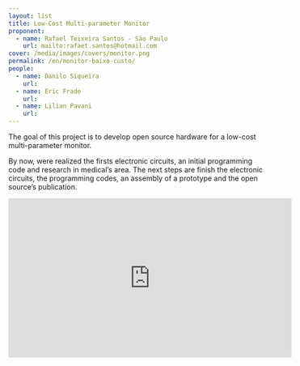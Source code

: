 ```yaml
---
layout: list
title: Low-Cost Multi-parameter Monitor
proponent:
  - name: Rafael Teixeira Santos - São Paulo 
    url: mailto:rafaet.santos@hotmail.com
cover: /media/images/covers/monitor.png
permalink: /en/monitor-baixo-custo/
people:
  - name: Danilo Siqueira
    url: 
  - name: Eric Frade
    url: 
  - name: Lilian Pavani
    url: 
---
```



The goal of this project is to develop open source hardware for a low-cost multi-parameter monitor.

By now, were realized the firsts electronic circuits, an initial programming code and research in medical’s area. The next steps are finish the electronic circuits, the programming codes, an assembly of a prototype and the open source’s publication.

<div class="video-wrapper video-wrapper-16x9">
<iframe width="560" height="315" src="https://www.youtube.com/embed/VnPS406ied0" frameborder="0" allow="accelerometer; autoplay; encrypted-media; gyroscope; picture-in-picture" allowfullscreen></iframe>
</div>